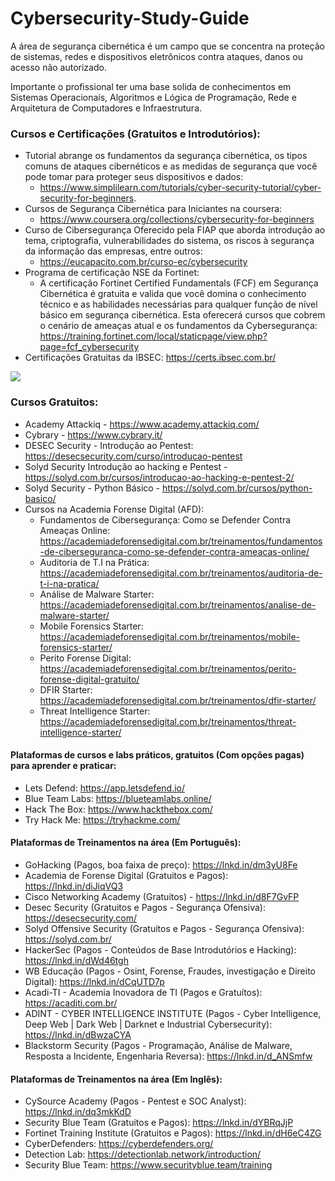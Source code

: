 # Cybersecurity-Study-Guide

A área de segurança cibernética é um campo que se concentra na proteção de sistemas, redes e dispositivos eletrônicos contra ataques, danos ou acesso não autorizado. 
<p>
Importante o profissional ter uma base solida de conhecimentos em Sistemas Operacionais, Algoritmos e Lógica de Programação, Rede e Arquitetura de Computadores e Infraestrutura. 
<p/>
  
### Cursos e Certificações (Gratuitos e Introdutórios):

- Tutorial abrange os fundamentos da segurança cibernética, os tipos comuns de ataques cibernéticos e as medidas de segurança que você pode tomar para proteger seus dispositivos e dados:
  - https://www.simplilearn.com/tutorials/cyber-security-tutorial/cyber-security-for-beginners.
- Cursos de Segurança Cibernética para Iniciantes na coursera:
    - https://www.coursera.org/collections/cybersecurity-for-beginners
- Curso de Cibersegurança Oferecido pela FIAP que aborda introdução ao tema, criptografia, vulnerabilidades do sistema, os riscos à segurança da informação das empresas, entre outros:
  - https://eucapacito.com.br/curso-ec/cybersecurity
- Programa de certificação NSE da Fortinet: 
    - A certificação Fortinet Certified Fundamentals (FCF) em Segurança Cibernética é gratuita e valida que você domina o conhecimento técnico e as habilidades necessárias para qualquer função de nível básico em segurança cibernética. Esta oferecerá cursos que cobrem o cenário de ameaças atual e os fundamentos da Cybersegurança: https://training.fortinet.com/local/staticpage/view.php?page=fcf_cybersecurity
- Certificações Gratuitas da IBSEC: https://certs.ibsec.com.br/

<img src="https://media.licdn.com/dms/image/D4D22AQGurEHQXnxBDg/feedshare-shrink_800/0/1704577154931?e=1707350400&v=beta&t=LiM8keh9tBKhNeUN-nUyqBDa6-lOUU1cUu1fM7IBxZA">

### Cursos Gratuitos:

- Academy Attackiq - https://www.academy.attackiq.com/
- Cybrary - https://www.cybrary.it/
- DESEC Security - Introdução ao Pentest: https://desecsecurity.com/curso/introducao-pentest
- Solyd Security Introdução ao hacking e Pentest - https://solyd.com.br/cursos/introducao-ao-hacking-e-pentest-2/
- Solyd Security - Python Básico - https://solyd.com.br/cursos/python-basico/
- Cursos na Academia Forense Digital (AFD):
  - Fundamentos de Cibersegurança: Como se Defender Contra Ameaças Online: https://academiadeforensedigital.com.br/treinamentos/fundamentos-de-ciberseguranca-como-se-defender-contra-ameacas-online/
  - Auditoria de T.I na Prática: https://academiadeforensedigital.com.br/treinamentos/auditoria-de-t-i-na-pratica/
  - Análise de Malware Starter: https://academiadeforensedigital.com.br/treinamentos/analise-de-malware-starter/
  - Mobile Forensics Starter: https://academiadeforensedigital.com.br/treinamentos/mobile-forensics-starter/
  - Perito Forense Digital: https://academiadeforensedigital.com.br/treinamentos/perito-forense-digital-gratuito/
  - DFIR Starter: https://academiadeforensedigital.com.br/treinamentos/dfir-starter/
  - Threat Intelligence Starter: https://academiadeforensedigital.com.br/treinamentos/threat-intelligence-starter/

#### Plataformas de cursos e labs práticos, gratuitos (Com opções pagas) para aprender e praticar:

- Lets Defend: https://app.letsdefend.io/
- Blue Team Labs: https://blueteamlabs.online/
- Hack The Box: https://www.hackthebox.com/
- Try Hack Me: https://tryhackme.com/


#### Plataformas de Treinamentos na área (Em Português):

- GoHacking (Pagos, boa faixa de preço): https://lnkd.in/dm3yU8Fe
- Academia de Forense Digital (Gratuitos e Pagos): https://lnkd.in/diJiqVQ3
- Cisco Networking Academy (Gratuitos) - https://lnkd.in/d8F7GvFP
- Desec Security (Gratuitos e Pagos - Segurança Ofensiva): https://desecsecurity.com/
- Solyd Offensive Security (Gratuitos e Pagos - Segurança Ofensiva): https://solyd.com.br/
- HackerSec (Pagos - Conteúdos de Base Introdutórios e Hacking): https://lnkd.in/dWd46tgh
- WB Educação (Pagos - Osint, Forense, Fraudes, investigação e Direito Digital): https://lnkd.in/dCqUTD7p
- Acadi-TI - Academia Inovadora de TI (Pagos e Gratuítos): https://acaditi.com.br/
- ADINT - CYBER INTELLIGENCE INSTITUTE (Pagos - Cyber Intelligence, Deep Web | Dark Web | Darknet e Industrial Cybersecurity): https://lnkd.in/dBwzaCYA
- Blackstorm Security (Pagos - Programação, Análise de Malware, Resposta a Incidente, Engenharia Reversa): https://lnkd.in/d_ANSmfw

#### Plataformas de Treinamentos na área (Em Inglês):

- CySource Academy (Pagos - Pentest e SOC Analyst): https://lnkd.in/dq3mkKdD
- Security Blue Team (Gratuitos e Pagos): https://lnkd.in/dYBRqJjP
- Fortinet Training Institute (Gratuitos e Pagos): https://lnkd.in/dH6eC4ZG
- CyberDefenders: https://cyberdefenders.org/
- Detection Lab: https://detectionlab.network/introduction/
- Security Blue Team: https://www.securityblue.team/training

